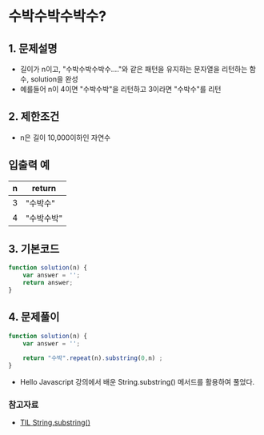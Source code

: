 # 수박수박수박수?

## 1. 문제설명
 + 길이가 n이고, "수박수박수박수...."와 같은 패턴을 유지하는 문자열을 리턴하는 함수, solution을 완성
 + 예를들어 n이 4이면 "수박수박"을 리턴하고 3이라면 "수박수"를 리턴
  
## 2. 제한조건
 + n은 길이 10,000이하인 자연수


## 입출력 예
|n|return|
|---|---|
|3|"수박수"|
|4|"수박수박"|
  
## 3. 기본코드
```JavaScript
function solution(n) {
    var answer = '';
    return answer;
}
```

## 4. 문제풀이
```JavaScript
function solution(n) {
    var answer = '';
    
    return "수박".repeat(n).substring(0,n) ;
}
```

- Hello Javascript 강의에서 배운 String.substring() 메서드를 활용하여 풀었다. 

### 참고자료
- [TIL String.substring()](https://github.com/saehwa95/TIL/blob/main/JavaScript/String.substring().md)
